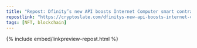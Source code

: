 ```yaml
---
title: "Repost: Dfinity’s new API boosts Internet Computer smart contracts with cross-chain prowess"
repostlink: "https://cryptoslate.com/dfinitys-new-api-boosts-internet-computer-smart-contracts-with-cross-chain-prowess/"
tags: [NFT, blockchain]
---
```


{% include embed/linkpreview-repost.html %}
